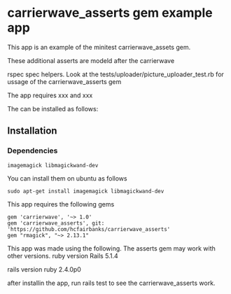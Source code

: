 # carrierwave_asserts gem example app

This app is an example of the minitest carrierwave_assets gem.

These additional asserts are modeld after the carrierwave

rspec spec helpers. Look at the tests/uploader/picture_uploader_test.rb for ussage of the carrierwave_asserts gem

The app requires xxx and xxx

The can be installed as follows:
## Installation

### Dependencies

```imagemagick libmagickwand-dev```

You can install them on ubuntu as follows

```sudo apt-get install imagemagick libmagickwand-dev```


This app requires the following gems

```
gem 'carrierwave', '~> 1.0'
gem 'carrierwave_asserts', git: 'https://github.com/hcfairbanks/carrierwave_asserts'
gem "rmagick", "~> 2.13.1"
```

This app was made using the following. The asserts gem may work with other versions.
ruby version
Rails 5.1.4

rails version
ruby 2.4.0p0

after installin the app, run rails test to see the carrierwave_asserts work.
